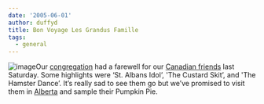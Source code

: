 ```yaml
---
date: '2005-06-01'
author: duffyd
title: Bon Voyage Les Grandus Famille
tags:
  - general
---
```


![image](https://dm2301files.storage.live.com/y4mdS6GtPMbHvtnL0DPia5i31DRIw88Cdwk1luensFckYbJ8nkOyO7WOhJznU2TcWVWaBBLh4e4YCHArVs4tf-zBHkhzZiTpHgfoNRMpEpoNgAPole2DFkPxTHtAYsyPk_tYO-kXfQimf9P2UMz_sj8eSYYV9t5FrAqdl4ETciV37QiJgShpRsKTWlD0L5saLlH?width=200&height=150&cropmode=none)Our [congregation](https://href.li/?http://www.watchtower.org/library/jt/article_07.htm) had a farewell for our [Canadian friends](/)
last Saturday. Some highlights were ‘St. Albans Idol’, 'The Custard
Skit’, and 'The Hamster Dance’. It’s really sad to see them go but
we’ve promised to visit them in [Alberta](https://href.li/?http://en.wikipedia.org/wiki/Alberta) and sample their Pumpkin Pie.
